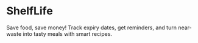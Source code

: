 # ShelfLife
Save food, save money! Track expiry dates, get reminders, and turn near-waste into tasty meals with smart recipes.
